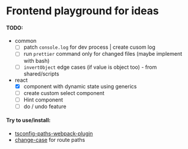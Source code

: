 # Frontend playground for ideas

#### TODO:

- common
  - [ ] patch `console.log` for dev process | create cusom log
  - [ ] run `prettier` command only for changed files (maybe implement with bash)
  - [ ] `invertObject` edge cases (if value is object too) - from shared/scripts
- react
  - [x] component with dynamic state using generics
  - [ ] create custom select component
  - [ ] Hint component
  - [ ] do / undo feature

#### Try to use/install:

- [tsconfig-paths-webpack-plugin](https://github.com/dividab/tsconfig-paths-webpack-plugin)
- [change-case](https://github.com/blakeembrey/change-case) for route paths
